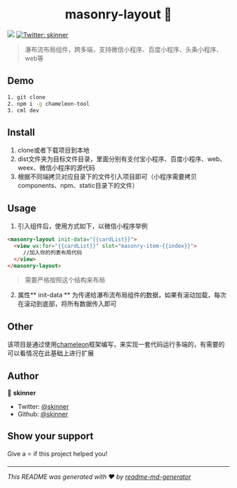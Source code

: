 <h1 align="center">masonry-layout 👋</h1>
<p>
  <img src="https://img.shields.io/badge/version-1.0.0-blue.svg?cacheSeconds=2592000" />
  <a href="https://twitter.com/skinner">
    <img alt="Twitter: skinner" src="https://img.shields.io/twitter/follow/skinner.svg?style=social" target="_blank" />
  </a>
</p>

> 瀑布流布局组件，跨多端，支持微信小程序、百度小程序、头条小程序、web等

## Demo

```sh
1. git clone
2. npm i -g chameleon-tool
3. cml dev
```

## Install

1. clone或者下载项目到本地
2. dist文件夹为目标文件目录，里面分别有支付宝小程序、百度小程序、web、weex、微信小程序的源代码
3. 根据不同端拷贝对应目录下的文件引入项目即可（小程序需要拷贝components、npm、static目录下的文件）

## Usage

1. 引入组件后，使用方式如下，以微信小程序举例
```html
<masonry-layout init-data="{{cardList}}">
  <view wx:for="{{cardList}}" slot="masonry-item-{{index}}">
     //加入你的列表布局代码
  </view>       
</masonry-layout>
```
> 需要严格按照这个结构来布局

2. 属性** init-data ** 为传递给瀑布流布局组件的数据，如果有滚动加载，每次在滚动到底部，将所有数据传入即可

## Other

该项目是通过使用[chameleon](https://cmljs.org/#/)框架编写，来实现一套代码运行多端的，有需要的可以看情况在此基础上进行扩展

## Author

👤 **skinner**

* Twitter: [@skinner](https://twitter.com/BeforBenben)
* Github: [@skinner](https://github.com/simplefeel)

## Show your support

Give a ⭐️ if this project helped you!

***
_This README was generated with ❤️ by [readme-md-generator](https://github.com/kefranabg/readme-md-generator)_
